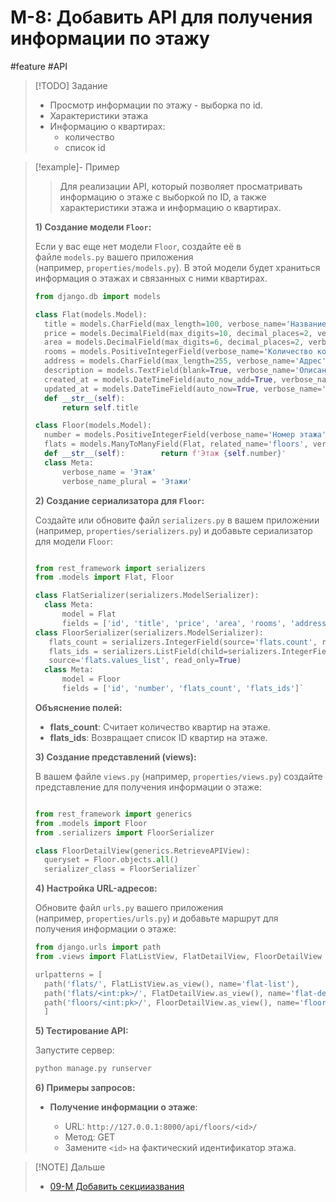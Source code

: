 # M-8: Добавить API для получения информации по этажу
#feature #API 

> [!TODO] Задание
> - Просмотр информации по этажу - выборка по id. 
> - Характеристики этажа
> - Информацию о квартирах:
> 	- количество 
>	- список id

> [!example]- Пример
> > Для реализации API, который позволяет просматривать информацию о этаже с выборкой по ID, а также характеристики этажа и информацию о квартирах.
> 
> **1\) Создание модели `Floor`:**
> 
> Если у вас еще нет модели `Floor`, создайте её в файле `models.py` вашего приложения (например, `properties/models.py`). В этой модели будет храниться информация о этажах и связанных с ними квартирах.
> 
> ```python
>from django.db import models 
>
>class Flat(models.Model):     
>	title = models.CharField(max_length=100, verbose_name='Название')    
>	price = models.DecimalField(max_digits=10, decimal_places=2, verbose_name='Цена')    
>	area = models.DecimalField(max_digits=6, decimal_places=2, verbose_name='Площадь (м²)')    
>	rooms = models.PositiveIntegerField(verbose_name='Количество комнат')
>	address = models.CharField(max_length=255, verbose_name='Адрес')    
>	description = models.TextField(blank=True, verbose_name='Описание')    
>	created_at = models.DateTimeField(auto_now_add=True, verbose_name='Дата создания')    
>	updated_at = models.DateTimeField(auto_now=True, verbose_name='Дата обновления')
>	def __str__(self):
>		return self.title 
>
>class Floor(models.Model):     
>	number = models.PositiveIntegerField(verbose_name='Номер этажа')
>	flats = models.ManyToManyField(Flat, related_name='floors', verbose_name='Квартиры')
>	def __str__(self):        return f'Этаж {self.number}'     
>	class Meta:     
>		verbose_name = 'Этаж'
>		verbose_name_plural = 'Этажи'
>```
> 
> **2\) Создание сериализатора для `Floor`:**
> 
> Создайте или обновите файл `serializers.py` в вашем приложении (например, `properties/serializers.py`) и добавьте сериализатор для модели `Floor`:
> ```python
> 
> from rest_framework import serializers 
> from .models import Flat, Floor 
> 
> class FlatSerializer(serializers.ModelSerializer):     
> 	class Meta:        
> 		model = Flat        
> 		fields = ['id', 'title', 'price', 'area', 'rooms', 'address'] 
> class FloorSerializer(serializers.ModelSerializer):     
> 	 flats_count = serializers.IntegerField(source='flats.count', read_only=True)   
> 	 flats_ids = serializers.ListField(child=serializers.IntegerField()
> 	 source='flats.values_list', read_only=True)     
> 	class Meta:        
> 		model = Floor        
> 		fields = ['id', 'number', 'flats_count', 'flats_ids']`
>```
> 
> **Объяснение полей:**
> 
> - **flats_count**: Считает количество квартир на этаже.
> - **flats_ids**: Возвращает список ID квартир на этаже.
> 
> **3\) Создание представлений (views):**
> 
> В вашем файле `views.py` (например, `properties/views.py`) создайте представление для получения информации о этаже:
> ``` python
> 
> from rest_framework import generics 
> from .models import Floor 
> from .serializers import FloorSerializer 
> 
> class FloorDetailView(generics.RetrieveAPIView):     
> 	queryset = Floor.objects.all()    
> 	serializer_class = FloorSerializer`
> ```
> **4\) Настройка URL-адресов:**
> 
> Обновите файл `urls.py` вашего приложения (например, `properties/urls.py`) и добавьте маршрут для получения информации о этаже:
> ```python
> from django.urls import path 
> from .views import FlatListView, FlatDetailView, FloorDetailView 
> 
> urlpatterns = [     
> 	path('flats/', FlatListView.as_view(), name='flat-list'),    
> 	path('flats/<int:pk>/', FlatDetailView.as_view(), name='flat-detail'),
> 	path('floors/<int:pk>/', FloorDetailView.as_view(), name='floor-detail'),  # Новый маршрут для получения информации о этаже 
> 	]
> ```
> **5\) Тестирование API:**
> 
> Запустите сервер:
> ```bash
> python manage.py runserver
> ```
> 
> **6) Примеры запросов:**
> - **Получение информации о этаже**:
>     
>     - URL: `http://127.0.0.1:8000/api/floors/<id>/`
>     - Метод: GET
>     - Замените `<id>` на фактический идентификатор этажа.

> [!NOTE] Дальше
> - [09-M Добавить секцииазвания](09-M%20Добавить%20секцииазвания.md)